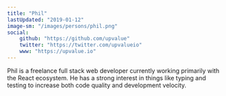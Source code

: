 ```yaml
---
title: "Phil"
lastUpdated: "2019-01-12"
image-sm: "/images/persons/phil.png"
social:
    github: "https://github.com/upvalue"
    twitter: "https://twitter.com/upvalueio"    
    www: "https://upvalue.io"
---
```

Phil is a freelance full stack web developer currently working primarily with the React ecosystem. He has a strong interest in things like typing and testing to increase both code quality and development velocity.
